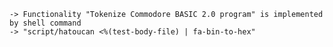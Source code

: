     -> Functionality "Tokenize Commodore BASIC 2.0 program" is implemented by shell command
    -> "script/hatoucan <%(test-body-file) | fa-bin-to-hex"

